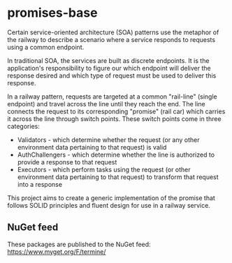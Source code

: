 # promises-base

Certain service-oriented architecture (SOA) patterns use the metaphor of the railway to describe a scenario where a service responds to requests using a common endpoint.

In traditional SOA, the services are built as discrete endpoints.  It is the application's responsibility to figure our which endpoint will deliver the response desired and which type of request must be used to deliver this response.

In a railway pattern, requests are targeted at a common "rail-line" (single endpoint) and travel across the line until they reach the end.  The line connects the request to its corresponding "promise" (rail car) which carries it across the line through switch points.  These switch points come in three categories:

- Validators - which determine whether the request (or any other environment data pertaining to that request) is valid
- AuthChallengers - which determine whether the line is authorized to provide a response to that request
- Executors - which perform tasks using the request (or other environment data pertaining to that request) to transform that request into a response

This project aims to create a generic implementation of the promise that follows SOLID principles and fluent design for use in a railway service.

## NuGet feed
These packages are published to the NuGet feed: https://www.myget.org/F/termine/